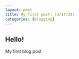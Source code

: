 ```yaml
---
layout: post
title: My first post! (3/17/24)
categories: [blogging]
---
```


## Hello!
My first blog post
